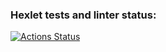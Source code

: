 ### Hexlet tests and linter status:
[![Actions Status](https://github.com/kabatsyura/frontend-project-44/actions/workflows/hexlet-check.yml/badge.svg)](https://github.com/kabatsyura/frontend-project-44/actions)